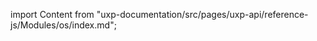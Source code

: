 
import Content from "uxp-documentation/src/pages/uxp-api/reference-js/Modules/os/index.md";

<Content query="product=photoshop"/>
